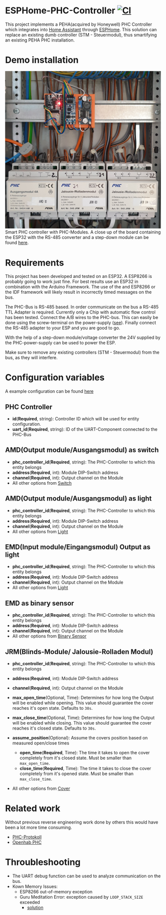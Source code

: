 # ESPHome-PHC-Controller [![CI](https://github.com/TillFleisch/ESPHome-PHC-Controller/actions/workflows/ci.yaml/badge.svg?branch=main)](https://github.com/Timoy-eu/ESPHome-PHC-Controller/actions/workflows/ci.yaml)

This project implements a PEHA(acquired by Honeywell) PHC Controller which integrates into [Home Assistant](https://home-assistant.io) through [ESPHome](https://esphome.io). This solution can replace an existing dumb controller (STM - Steuermodul), thus smartifying an existing PEHA PHC installation.

# Demo installation

![Smart PHC controller with Modules](smart_phc.jpg)
Smart PHC controller with PHC-Modules. A close up of the board containing the ESP32 with the RS-485 converter and a step-down module can be found [here](esp_board.jpg).

# Requirements

This project has been developed and tested on an ESP32. A ESP8266 is probably going to work just fine. For best results use an ESP32 in combination with the Arduino Framework. The use of the and ESP8266 or the IDF framework will likely result in incorrectly timed messages on the bus.

The PHC-Bus is RS-485 based. In order communicate on the bus a RS-485 TTL Adapter is required. Currently only a Chip with automatic flow control has been tested.
Connect the A/B wires to the PHC-bus. This can easily be done using the screw-terminal on the power-supply ([see](power_supply.jpg)).
Finally connect the RS-485 adapter to your ESP and you are good to go.

With the help of a step-down module/voltage converter the 24V supplied by the PHC-power-supply can be used to power the ESP.

Make sure to remove any existing controllers (STM - Steuermodul) from the bus, as they will interfere.

# Configuration variables

A example configuration can be found [here](example.yaml)

## PHC Controller

- **id**(**Required**, string): Controller ID which will be used for entity configuration.
- **uart_id**(**Required**, string): ID of the UART-Component connected to the PHC-Bus

## AMD(Output module/Ausgangsmodul) as switch

- **phc_controller_id**(**Required**, string): The PHC-Controller to which this entity belongs
- **address**(**Required**, int): Module DIP-Switch address
- **channel**(**Required**, int): Output channel on the Module
- All other options from [Switch](https://esphome.io/components/switch/index.html#config-switch)

## AMD(Output module/Ausgangsmodul) as light

- **phc_controller_id**(**Required**, string): The PHC-Controller to which this entity belongs
- **address**(**Required**, int): Module DIP-Switch address
- **channel**(**Required**, int): Output channel on the Module
- All other options from [Light](https://esphome.io/components/light/index.html#config)

## EMD(Input module/Eingangsmodul) Output as light

- **phc_controller_id**(**Required**, string): The PHC-Controller to which this entity belongs
- **address**(**Required**, int): Module DIP-Switch address
- **channel**(**Required**, int): Output channel on the Module
- All other options from [Light](https://esphome.io/components/light/index.html#config)

## EMD as binary sensor

- **phc_controller_id**(**Required**, string): The PHC-Controller to which this entity belongs
- **address**(**Required**, int): Module DIP-Switch address
- **channel**(**Required**, int): Output channel on the Module
- All other options from [Binary Sensor](https://esphome.io/components/binary_sensor/index.html#config)

## JRM(Blinds-Module/ Jalousie-Rolladen Modul)

- **phc_controller_id**(**Required**, string): The PHC-Controller to which this entity belongs
- **address**(**Required**, int): Module DIP-Switch address
- **channel**(**Required**, int): Output channel on the Module
- **max_open_time**(Optional, Time): Determines for how long the Output will be enabled while opening. This value should guarantee the cover reaches it's open state. Defaults to `30s`.
- **max_close_time**(Optional, Time): Determines for how long the Output will be enabled while closing. This value should guarantee the cover reaches it's closed state. Defaults to `30s`.
- **assume_position**(Optional): Assume the covers position based on measured open/close times
  - **open_time**(**Required**, Time): The time it takes to open the cover completely from it's closed state. Must be smaller than `max_open_time`.
  - **close_time**(**Required**, Time): The time it takes to close the cover completely from it's opened state. Must be smaller than `max_close_time`.

- All other options from [Cover](https://esphome.io/components/cover/index.html#config)

# Related work

Without previous reverse engineering work done by others this would have been a lot more time consuming.

- [PHC-Protokoll](https://www.phc-forum.de/media/kunena/attachments/253/PHC-Protokoll.pdf)
- [Openhab PHC](https://github.com/openhab/openhab-addons/blob/da59cdd255a66275dd7ae11dd294fedca4942d30/bundles/org.openhab.binding.phc/src/main/java/org/openhab/binding/phc/internal/handler/PHCBridgeHandler.java)

# Throubleshooting

- The UART debug function can be used to analyze communication on the bus.
- Kown Memory Issues:
  - ESP8266 out-of-memory exception
  - Guru Meditation Error: exception caused by `LOOP_STACK_SIZE` exceeded
    - [solution](https://community.platformio.org/t/esp32-stack-configuration-reloaded/20994/2)
